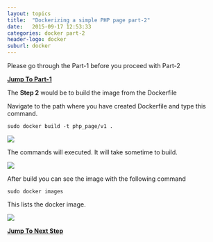 ```yaml
---
layout: topics
title:  "Dockerizing a simple PHP page part-2"
date:   2015-09-17 12:53:33
categories: docker part-2
header-logo: docker
suburl: docker
---
```

Please go through the Part-1 before you proceed with Part-2

**[Jump To Part-1][part-1]**

The **Step 2** would be to build the image from the Dockerfile

Navigate to the path where you have created Dockerfile and type this command.

	sudo docker build -t php_page/v1 .

<img src="{{site.baseurl}}/images/docker/php/php_docker_build.png"/>

The commands will executed. It will take sometime to build.

<img src="{{site.baseurl}}/images/docker/php/php_docker_build-1.png"/>

After build you can see the image with the following command

	sudo docker images

This lists the docker image.

<img src="{{site.baseurl}}/images/docker/php/php_docker_images.png"/>

**[Jump To Next Step][part-3]**


[part-1]:      using-php-1.html
[part-3]:      using-php-3.html
[jekyll]:      http://jekyllrb.com
[jekyll-gh]:   https://github.com/jekyll/jekyll
[jekyll-help]: https://github.com/jekyll/jekyll-help

